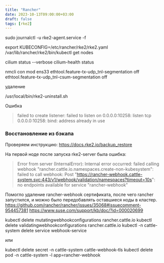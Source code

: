 ```yaml
---
title: "Rancher"
date: 2023-10-13T09:00:00+03:00
draft: false
tags: [rke2]
---
```


sudo journalctl -u rke2-agent.service -f

export KUBECONFIG=/etc/rancher/rke2/rke2.yaml
/var/lib/rancher/rke2/bin/kubectl get nodes

cilium status --verbose
cilium-health status

nmcli con mod ens33 ethtool.feature-tx-udp_tnl-segmentation off ethtool.feature-tx-udp_tnl-csum-segmentation off

удаление

/usr/local/bin/rke2-uninstall.sh


Ошибка
> failed to create listener: failed to listen on 0.0.0.0:10258: listen tcp 0.0.0.0:10258: bind: address already in use


### Восстановление из бэкапа
Проверяем инструкцию: https://docs.rke2.io/backup_restore

На первой ноде после запуска rke2-server была ошибка:

> Error from server (InternalError): Internal error occurred: failed calling webhook "rancher.cattle.io.namespaces.create-non-kubesystem": failed to call webhook: Post "https://rancher-webhook.cattle-system.svc:443/v1/webhook/validation/namespaces?timeout=10s": no endpoints available for service "rancher-webhook"

Помогло удаление rancher-webhook сертификата, после чего rancher запустился, и можно было передобавлять оставшиеся ноды в кластер.
https://github.com/rancher/rancher/issues/35068#issuecomment-954457381
https://www.suse.com/support/kb/doc/?id=000020699

kubectl delete mutatingwebhookconfigurations rancher.cattle.io 
kubectl delete validatingwebhookconfigurations rancher.cattle.io
kubectl -n cattle-system delete service webhook-service

или

kubectl delete secret -n cattle-system cattle-webhook-tls
kubectl delete pod -n cattle-system -l app=rancher-webhook
